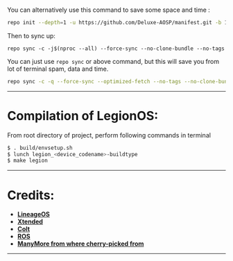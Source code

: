 ```bash


```
You can alternatively use this command to save some space and time :

```bash
repo init --depth=1 -u https://github.com/Deluxe-AOSP/manifest.git -b 11

```

Then to sync up:

```
repo sync -c -j$(nproc --all) --force-sync --no-clone-bundle --no-tags
```
You can just use `repo sync` or above command, but this will save you from lot of terminal spam, data and time.
```bash
repo sync -c -q --force-sync --optimized-fetch --no-tags --no-clone-bundle --prune -j$(nproc --all)
```
---------------------------------------------------------------------------------------
 Compilation of  LegionOS:
 ==================

From root directory of project, perform following commands in terminal

```bash
$ . build/envsetup.sh
$ lunch legion_<device_codename>-buildtype
$ make legion
```
---------------------------------------------------------------------------------------
 Credits:
 =======

 * [**LineageOS**](https://github.com/LineageOS)
 * [**Xtended**](https://github.com/Project-Xtended)
 * [**Colt**](https://github.com/Colt-Enigma)
 * [**ROS**](https://github.com/RevengeOS)
 * [**ManyMore from where cherry-picked from**](https://github.com)

---------------------------------------------------------------------------------------
